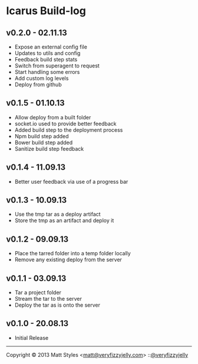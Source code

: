 # Icarus Build-log

## v0.2.0 - 02.11.13

* Expose an external config file
* Updates to utils and config
* Feedback build step stats
* Switch from superagent to request
* Start handling some errors
* Add custom log levels
* Deploy from github

## v0.1.5 - 01.10.13

* Allow deploy from a built folder
* socket.io used to provide better feedback
* Added build step to the deployment process
* Npm build step added
* Bower build step added
* Sanitize build step feedback

## v0.1.4 - 11.09.13

* Better user feedback via use of a progress bar

## v0.1.3 - 10.09.13

* Use the tmp tar as a deploy artifact
* Store the tmp as an artifact and deploy it

## v0.1.2 - 09.09.13

* Place the tarred folder into a temp folder locally
* Remove any existing deploy from the server

## v0.1.1 - 03.09.13

* Tar a project folder
* Stream the tar to the server
* Deploy the tar as is onto the server

## v0.1.0 - 20.08.13

* Initial Release

---
Copyright © 2013 Matt Styles &lt;matt@veryfizzyjelly.com&gt; ::[@veryfizzyjelly](https://twitter.com/veryfizzyjelly)